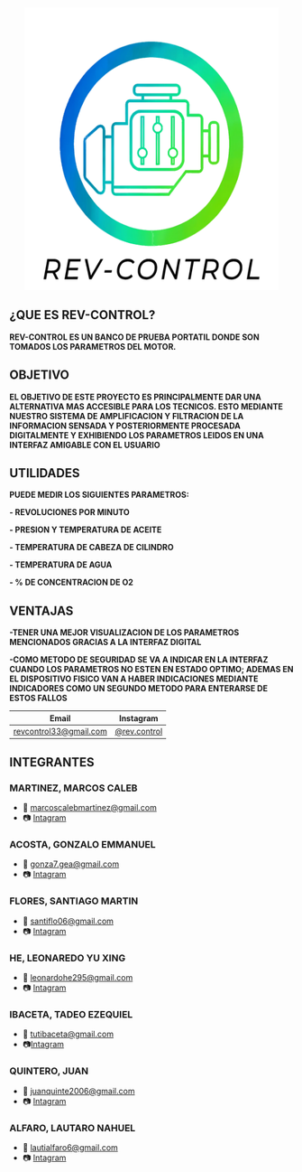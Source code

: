 <div align="center"> 

<img src= https://github.com/impatrq/revcontrol/blob/main/Imagenes/LOGO%20REV%20CONTROL%20OFICIAL.png height="500" width="450"/>

</div>

## ¿QUE ES REV-CONTROL?
**REV-CONTROL ES UN BANCO DE PRUEBA PORTATIL DONDE SON TOMADOS LOS PARAMETROS DEL MOTOR.**

## OBJETIVO
**EL OBJETIVO DE ESTE PROYECTO ES PRINCIPALMENTE DAR UNA ALTERNATIVA MAS ACCESIBLE PARA LOS TECNICOS. ESTO MEDIANTE NUESTRO SISTEMA DE AMPLIFICACION Y FILTRACION DE LA INFORMACION SENSADA Y POSTERIORMENTE PROCESADA DIGITALMENTE Y EXHIBIENDO LOS PARAMETROS LEIDOS EN UNA INTERFAZ AMIGABLE CON EL USUARIO** 


## UTILIDADES
**PUEDE MEDIR LOS SIGUIENTES PARAMETROS:**

**- REVOLUCIONES POR MINUTO**

**- PRESION Y TEMPERATURA DE ACEITE**

**- TEMPERATURA DE CABEZA DE CILINDRO**

**- TEMPERATURA DE AGUA**

**- % DE CONCENTRACION DE O2**


## VENTAJAS
**-TENER UNA MEJOR VISUALIZACION DE LOS PARAMETROS MENCIONADOS GRACIAS A LA INTERFAZ DIGITAL**

**-COMO METODO DE SEGURIDAD SE VA A INDICAR EN LA INTERFAZ CUANDO LOS PARAMETROS NO ESTEN EN ESTADO OPTIMO; ADEMAS EN EL DISPOSITIVO FISICO VAN A HABER INDICACIONES MEDIANTE INDICADORES COMO UN SEGUNDO METODO PARA ENTERARSE DE ESTOS FALLOS**

<div align="center">

| Email | Instagram |
|-------|-----------|
|revcontrol33@gmail.com|[@rev.control](https://www.instagram.com/rev.control/?next=%2F&hl=es)|

</div>

## INTEGRANTES
### MARTINEZ, MARCOS CALEB
- 📧 marcoscalebmartinez@gmail.com
- 📷 [Intagram](https://www.instagram.com/marcoos_caleb/)

### ACOSTA, GONZALO EMMANUEL
- 📧 gonza7.gea@gmail.com
- 📷 [Intagram](https://www.instagram.com/gonzaa.acostaa/)

### FLORES, SANTIAGO MARTIN
- 📧 santiflo06@gmail.com
- 📷 [Intagram](https://www.instagram.com/santiflors_/)

### HE, LEONAREDO YU XING
- 📧 leonardohe295@gmail.com 
- 📷 [Intagram](https://www.instagram.com/leoo_hee/)

### IBACETA, TADEO EZEQUIEL
- 📧 tutibaceta@gmail.com
- 📷[Intagram](https://www.instagram.com/tadeooibaceta/)

### QUINTERO, JUAN 
- 📧 juanquinte2006@gmail.com
- 📷 [Intagram](https://www.instagram.com/juann_quinte2/)

### ALFARO, LAUTARO NAHUEL
- 📧 lautialfaro6@gmail.com
- 📷 [Intagram](https://www.instagram.com/lautaroalfaro14/)





